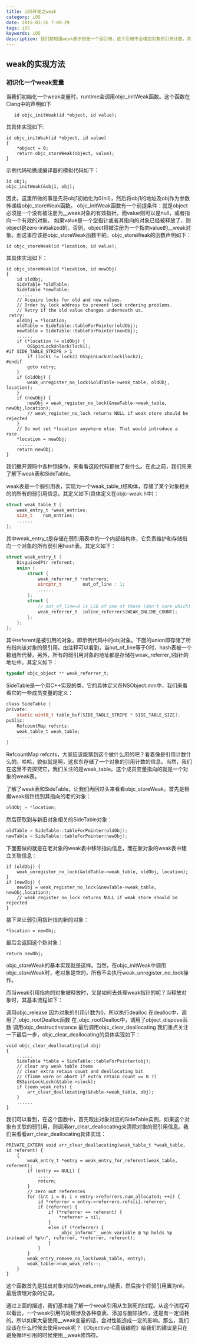 ```yaml
---
title: iOS开发之weak
category: iOS
date: 2015-03-26 7:09:29
tags: iOS
keywords: iOS
description: 我们都知道weak表示的是一个弱引用，这个引用不会增加对象的引用计数，并且在所指向的对象被释放之后，weak指针会被设置的为nil。weak引用通常是用于处理循环引用的问题，如代理及block的使用中，相对会较多的使用到weak。
---
```

## weak的实现方法
### 初识化一个weak变量

 当我们初始化一个weak变量时，runtime会调用objc_initWeak函数。这个函数在Clang中的声明如下
```objc
   id objc_initWeak(id *object, id value);
```
其具体实现如下:
```objc
id objc_initWeak(id *object, id value)
{
    *object = 0;
    return objc_storeWeak(object, value);
}
```
示例代码轮换成编译器的模拟代码如下：
```objc
id obj1;
objc_initWeak(&obj1, obj);
```
因此，这里所做的事是先将obj1初始化为0(nil)，然后将obj1的地址及obj作为参数传递给objc_storeWeak函数。
objc_initWeak函数有一个前提条件：就是object必须是一个没有被注册为__weak对象的有效指针。而value则可以是null，或者指向一个有效的对象。
如果value是一个空指针或者其指向的对象已经被释放了，则object是zero-initialized的。否则，object将被注册为一个指向value的__weak对象。而这事应该是objc_storeWeak函数干的。objc_storeWeak的函数声明如下：
```objc
id objc_storeWeak(id *location, id value);
```
其具体实现如下：
```objc
id objc_storeWeak(id *location, id newObj)
{
    id oldObj;
    SideTable *oldTable;
    SideTable *newTable;
    ......
    // Acquire locks for old and new values.
    // Order by lock address to prevent lock ordering problems. 
    // Retry if the old value changes underneath us.
 retry:
    oldObj = *location;
    oldTable = SideTable::tableForPointer(oldObj);
    newTable = SideTable::tableForPointer(newObj);
    ......
    if (*location != oldObj) {
        OSSpinLockUnlock(lock1);
#if SIDE_TABLE_STRIPE > 1
        if (lock1 != lock2) OSSpinLockUnlock(lock2);
#endif
        goto retry;
    }
    if (oldObj) {
        weak_unregister_no_lock(&oldTable->weak_table, oldObj, location);
    }
    if (newObj) {
        newObj = weak_register_no_lock(&newTable->weak_table, newObj,location);
        // weak_register_no_lock returns NULL if weak store should be rejected
    }
    // Do not set *location anywhere else. That would introduce a race.
    *location = newObj;
    ......
    return newObj;
}
```
我们撇开源码中各种锁操作，来看看这段代码都做了些什么。在此之前，我们先来了解下weak表和SideTable。

weak表是一个弱引用表，实现为一个weak_table_t结构体，存储了某个对象相关的的所有的弱引用信息。其定义如下(具体定义在objc-weak.h中)：
```c
struct weak_table_t {
    weak_entry_t *weak_entries;
    size_t    num_entries;
    ......
};
```
其中weak_entry_t是存储在弱引用表中的一个内部结构体，它负责维护和存储指向一个对象的所有弱引用hash表。其定义如下：
```c
struct weak_entry_t {
    DisguisedPtr referent;
    union {
        struct {
            weak_referrer_t *referrers;
            uintptr_t        out_of_line : 1;
            ......
        };
        struct {
            // out_of_line=0 is LSB of one of these (don't care which)
            weak_referrer_t  inline_referrers[WEAK_INLINE_COUNT];
        };
    };
};
```
其中referent是被引用的对象，即示例代码中的obj对象。下面的union即存储了所有指向该对象的弱引用。由注释可以看到，当out_of_line等于0时，hash表被一个数组所代替。另外，所有的弱引用对象的地址都是存储在weak_referrer_t指针的地址中。其定义如下：
```c
typedef objc_object ** weak_referrer_t;
```
SideTable是一个用C++实现的类，它的具体定义在NSObject.mm中，我们来看看它的一些成员变量的定义：
```c
class SideTable {
private:
    static uint8_t table_buf[SIDE_TABLE_STRIPE * SIDE_TABLE_SIZE];
public:
    RefcountMap refcnts;
    weak_table_t weak_table;
    ......
}
```
RefcountMap refcnts，大家应该能猜到这个做什么用的吧？看着像是引用计数什么的。哈哈，貌似就是啊，这东东存储了一个对象的引用计数的信息。当然，我们在这里不去探究它，我们关注的是weak_table。这个成员变量指向的就是一个对象的weak表。

了解了weak表和SideTable，让我们再回过头来看看objc_storeWeak。首先是根据weak指针找到其指向的老的对象：
```c
oldObj = *location;
```
然后获取到与新旧对象相关的SideTable对象：
```c
oldTable = SideTable::tableForPointer(oldObj);
newTable = SideTable::tableForPointer(newObj);
```
下面要做的就是在老对象的weak表中移除指向信息，而在新对象的weak表中建立关联信息：
```objc
if (oldObj) {
    weak_unregister_no_lock(&oldTable->weak_table, oldObj, location);
}
if (newObj) {
    newObj = weak_register_no_lock(&newTable->weak_table, newObj,location);
    // weak_register_no_lock returns NULL if weak store should be rejected
}
```
接下来让弱引用指针指向新的对象：
```objc
*location = newObj;
```
最后会返回这个新对象：
```objc
return newObj;
```
objc_storeWeak的基本实现就是这样。当然，在objc_initWeak中调用objc_storeWeak时，老对象是空的，所有不会执行weak_unregister_no_lock操作。

而当weak引用指向的对象被释放时，又是如何去处理weak指针的呢？当释放对象时，其基本流程如下：

调用objc_release
因为对象的引用计数为0，所以执行dealloc
在dealloc中，调用了_objc_rootDealloc函数
在_objc_rootDealloc中，调用了object_dispose函数
调用objc_destructInstance
最后调用objc_clear_deallocating
我们重点关注一下最后一步，objc_clear_deallocating的具体实现如下：
```objc
void objc_clear_deallocating(id obj) 
{
    ......
    SideTable *table = SideTable::tableForPointer(obj);
    // clear any weak table items
    // clear extra retain count and deallocating bit
    // (fixme warn or abort if extra retain count == 0 ?)
    OSSpinLockLock(&table->slock);
    if (seen_weak_refs) {
        arr_clear_deallocating(&table->weak_table, obj);
    }
    ......
}
```
我们可以看到，在这个函数中，首先取出对象对应的SideTable实例，如果这个对象有关联的弱引用，则调用arr_clear_deallocating来清除对象的弱引用信息。我们来看看arr_clear_deallocating具体实现：
```objc
PRIVATE_EXTERN void arr_clear_deallocating(weak_table_t *weak_table, id referent) {
    {
        weak_entry_t *entry = weak_entry_for_referent(weak_table, referent);
        if (entry == NULL) {
            ......
            return;
        }
        // zero out references
        for (int i = 0; i < entry->referrers.num_allocated; ++i) {
            id *referrer = entry->referrers.refs[i].referrer;
            if (referrer) {
                if (*referrer == referent) {
                    *referrer = nil;
                }
                else if (*referrer) {
                    _objc_inform("__weak variable @ %p holds %p instead of %p\n", referrer, *referrer, referent);
                }
            }
        }
        weak_entry_remove_no_lock(weak_table, entry);
        weak_table->num_weak_refs--;
    }
}
```
这个函数首先是找出对象对应的weak_entry_t链表，然后挨个将弱引用置为nil。最后清理对象的记录。

通过上面的描述，我们基本能了解一个weak引用从生到死的过程。从这个流程可以看出，一个weak引用的处理涉及各种查表、添加与删除操作，还是有一定消耗的。所以如果大量使用__weak变量的话，会对性能造成一定的影响。那么，我们应该在什么时候去使用weak呢？《Objective-C高级编程》给我们的建议是只在避免循环引用的时候使用__weak修饰符。




